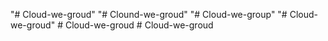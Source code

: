 "# Cloud-we-groud" 
"# Clound-we-groud" 
"# Cloud-we-group" 
"# Cloud-we-groud" 
#   C l o u d - w e - g r o u d  
 #   C l o u d - w e - g r o u d  
 